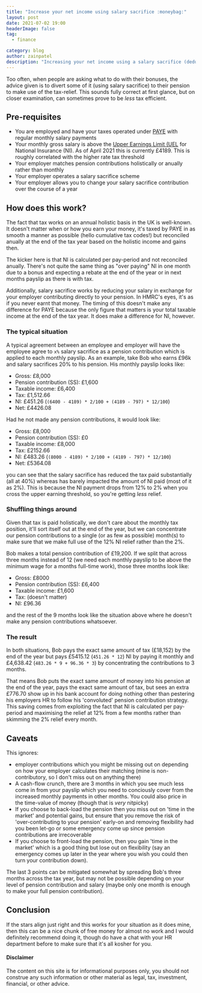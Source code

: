 ```yaml
---
title: "Increase your net income using salary sacrifice :moneybag:"
layout: post
date: 2021-07-02 19:00
headerImage: false
tag:
  - finance

category: blog
author: zainpatel
description: "Increasing your net income using a salary sacrifice (deducting from your salary) sounds unintuitive (for good reason!) but there are a small niche set of scenarios where it does work. This exploits the fact that National Insurance is calculated per pay-period rather than holistically over the tax year as tax is"
---
```


Too often, when people are asking what to do with their bonuses, the advice given is to divert some of it (using salary sacrifice) to their pension to make use of the tax-relief. This sounds fully correct at first glance, but on closer examination, can sometimes prove to be _less_ tax efficient.

## Pre-requisites

- You are employed and have your taxes operated under [PAYE](https://www.gov.uk/income-tax/how-you-pay-income-tax) with regular monthly salary payments
- Your monthly gross salary is above the [Upper Earnings Limit (UEL](https://www.gov.uk/government/publications/rates-and-allowances-national-insurance-contributions/rates-and-allowances-national-insurance-contributions) for National Insurance (NI). As of April 2021 this is currently £4189. This is roughly correlated with the higher rate tax threshold
- Your employer matches pension contributions holistically or anually rather than monthly
- Your employer operates a salary sacrifice scheme
- Your employer allows you to change your salary sacrifice contribution over the course of a year

## How does this work?

The fact that tax works on an annual holistic basis in the UK is well-known. It doesn't matter when or how you earn your money, it's taxed by PAYE in as smooth a manner as possible (hello cumulative tax codes!) but reconciled anually at the end of the tax year based on the holistic income and gains then.

The kicker here is that NI is calculated per pay-period and not reconciled anually. There's not quite the same thing as "over paying" NI in one month due to a bonus and expecting a rebate at the end of the year or in next months payslip as there is with tax.

Additionally, salary sacrifice works by reducing your salary in exchange for your employer contributing directly to your pension. In HMRC's eyes, it's as if you never earnt that money. The timing of this doesn't make any difference for PAYE because the only figure that matters is your total taxable income at the end of the tax year. It does make a difference for NI, however.

### The typical situation

A typical agreement between an employee and employer will have the employee agree to `x%` salary sacrifice as a pension contribution which is applied to each monthly payslip. As an example, take Bob who earns £96k and salary sacrifices 20% to his pension. His monthly payslip looks like:

- Gross: £8,000
- Pension contribution (SS): £1,600
- Taxable income: £6,400
- Tax: £1,512.66
- NI: £451.26 (`(6400 - 4189) * 2/100 + (4189 - 797) * 12/100`)
- Net: £4426.08

Had he not made any pension contributions, it would look like:

- Gross: £8,000
- Pension contribution (SS): £0
- Taxable income: £8,000
- Tax: £2152.66
- NI: £483.26 (`(8000 - 4189) * 2/100 + (4189 - 797) * 12/100`)
- Net: £5364.08

you can see that the salary sacrifice has reduced the tax paid substantially (all at 40%) whereas has barely impacted the amount of NI paid (most of it as 2%). This is because the NI payment drops from 12% to 2% when you cross the upper earning threshold, so you're getting _less_ relief.

### Shuffling things around

Given that tax is paid holistically, we don't care about the monthly tax position, it'll sort itself out at the end of the year, but we can concentrate our pension contributions to a single (or as few as possible) month(s) to make sure that we make full use of the 12% NI relief rather than the 2%.

Bob makes a total pension contribution of £19,200. If we split that across three months instead of 12 (we need each monthly payslip to be above the minimum wage for a months full-time work), those three months look like:

- Gross: £8000
- Pension contribution (SS): £6,400
- Taxable income: £1,600
- Tax: (doesn't matter)
- NI: £96.36

and the rest of the 9 months look like the situation above where he doesn't make any pension contributions whatsoever.

### The result

In both situations, Bob pays the exact same amount of tax (£18,152) by the end of the year but pays £5415.12 (`451.26 * 12`) NI by paying it monthly and £4,638.42 (`483.26 * 9 + 96.36 * 3`) by concentrating the contributions to 3 months.

That means Bob puts the exact same amount of money into his pension at the end of the year, pays the exact same amount of tax, but sees an extra £776.70 show up in his bank account for doing nothing other than pestering his employers HR to follow his 'convoluted' pension contribution strategy. This saving comes from exploiting the fact that NI is calculated per pay-period and maximising the relief at 12% from a few months rather than skimming the 2% relief every month.

## Caveats

This ignores:

- employer contributions which you might be missing out on depending on how your employer calculates their matching (mine is non-contributory, so I don't miss out on anything there)
- A cash-flow crunch, there are 3 months in which you see much less come in from your payslip which you need to conciously cover from the increased monthly payments in other months. You could also price in the time-value of money (though that is _very_ nitpicky)
- If you choose to back-load the pension then you miss out on 'time in the market' and potential gains, but ensure that you remove the risk of 'over-contributing to your pension' early-on and removing flexibility had you been let-go or some emergency come up since pension contributions are irrecoverable
- If you choose to front-load the pension, then you gain 'time in the market' which is a good thing but lose out on flexibility (say an emergency comes up later in the year where you wish you could then turn your contribution down).

The last 3 points can be mitigated somewhat by spreading Bob's three months across the tax year, but may not be possible depending on your level of pension contribution and salary (maybe only one month is enough to make your full pension contribution).

## Conclusion

If the stars align just right and this works for your situation as it does mine, then this can be a nice chunk of free money for almost no work and I would definitely recommend doing it, though do have a chat with your HR department before to make sure that it's all kosher for you.

#### Disclaimer

The content on this site is for informational purposes only, you should not construe any such information or other material as legal, tax, investment, financial, or other advice.
